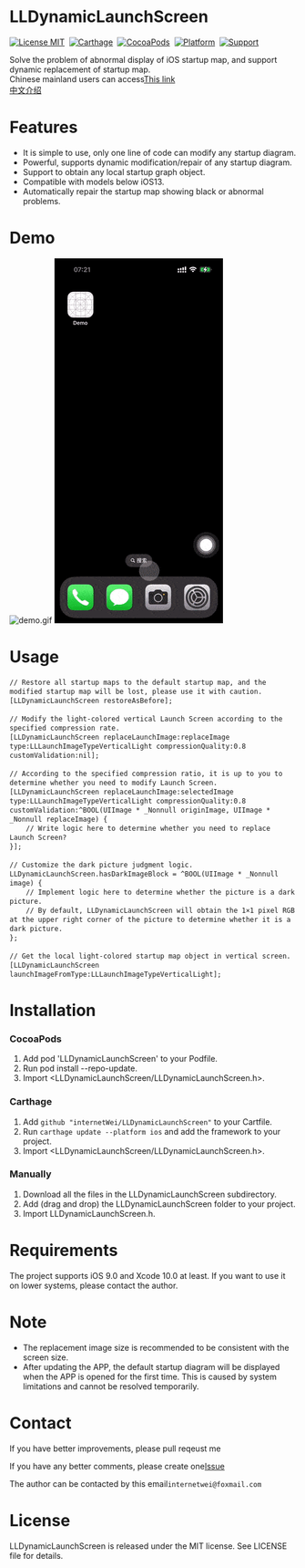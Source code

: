LLDynamicLaunchScreen
==============
[![License MIT](https://img.shields.io/badge/license-MIT-green.svg?style=flat)](https://github.com/internetWei/llDark/blob/master/LICENSE)&nbsp; [![Carthage](https://img.shields.io/badge/Carthage-compatible-blue)](https://github.com/Carthage/Carthage)&nbsp; [![CocoaPods](https://img.shields.io/badge/pod-0.2.0-blue)](http://cocoapods.org/pods/LLDark)&nbsp; [![Platform](https://img.shields.io/badge/platform-ios-lightgrey)](https://www.apple.com/nl/ios)&nbsp; [![Support](https://img.shields.io/badge/support-iOS%209%2B-blue)](https://www.apple.com/nl/ios)

Solve the problem of abnormal display of iOS startup map, and support dynamic replacement of startup map.<br>
Chinese mainland users can access[This link](https://gitee.com/internetWei/lldynamic-launch-screen)<br>
[中文介绍](https://github.com/internetWei/LLDynamicLaunchScreen/blob/master/README_CN.md)

Features
==============
- It is simple to use, only one line of code can modify any startup diagram.
- Powerful, supports dynamic modification/repair of any startup diagram.
- Support to obtain any local startup graph object.
- Compatible with models below iOS13.
- Automatically repair the startup map showing black or abnormal problems.

Demo
==============
![demo.gif](https://github.com/internetWei/LLDynamicLaunchScreen/blob/master/Resources/demo.gif)  ![demo1.gif](https://github.com/internetWei/LLDynamicLaunchScreen/blob/master/Resources/demo1.gif)

Usage
==============
```objc
// Restore all startup maps to the default startup map, and the modified startup map will be lost, please use it with caution.
[LLDynamicLaunchScreen restoreAsBefore];

// Modify the light-colored vertical Launch Screen according to the specified compression rate.
[LLDynamicLaunchScreen replaceLaunchImage:replaceImage type:LLLaunchImageTypeVerticalLight compressionQuality:0.8 customValidation:nil];

// According to the specified compression ratio, it is up to you to determine whether you need to modify Launch Screen.
[LLDynamicLaunchScreen replaceLaunchImage:selectedImage type:LLLaunchImageTypeVerticalLight compressionQuality:0.8 customValidation:^BOOL(UIImage * _Nonnull originImage, UIImage * _Nonnull replaceImage) {
    // Write logic here to determine whether you need to replace Launch Screen?
}];

// Customize the dark picture judgment logic.
LLDynamicLaunchScreen.hasDarkImageBlock = ^BOOL(UIImage * _Nonnull image) {
    // Implement logic here to determine whether the picture is a dark picture.
    // By default, LLDynamicLaunchScreen will obtain the 1×1 pixel RGB at the upper right corner of the picture to determine whether it is a dark picture.
};

// Get the local light-colored startup map object in vertical screen.
[LLDynamicLaunchScreen launchImageFromType:LLLaunchImageTypeVerticalLight];
```

Installation
==============
### CocoaPods
1. Add pod 'LLDynamicLaunchScreen' to your Podfile.
2. Run pod install --repo-update.
3. Import \<LLDynamicLaunchScreen/LLDynamicLaunchScreen.h\>.

### Carthage
1. Add `github "internetWei/LLDynamicLaunchScreen"` to your Cartfile.
2. Run `carthage update --platform ios` and add the framework to your project.
3. Import \<LLDynamicLaunchScreen/LLDynamicLaunchScreen.h\>.

### Manually
1. Download all the files in the LLDynamicLaunchScreen subdirectory.
2. Add (drag and drop) the LLDynamicLaunchScreen folder to your project.
3. Import LLDynamicLaunchScreen.h.

Requirements
==============
The project supports iOS 9.0 and Xcode 10.0 at least. If you want to use it on lower systems, please contact the author.

Note
==============
* The replacement image size is recommended to be consistent with the screen size.
* After updating the APP, the default startup diagram will be displayed when the APP is opened for the first time. This is caused by system limitations and cannot be resolved temporarily.

Contact
==============
If you have better improvements, please pull reqeust me

If you have any better comments, please create one[Issue](https://github.com/internetWei/LLDynamicLaunchScreen/issues)

The author can be contacted by this email`internetwei@foxmail.com`

License
==============
LLDynamicLaunchScreen is released under the MIT license. See LICENSE file for details.
